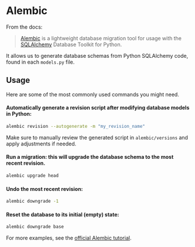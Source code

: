 # Alembic

From the docs:

> [Alembic](https://alembic.sqlalchemy.org/en/latest/) is a lightweight database
migration tool for usage with the [SQLAlchemy](https://www.sqlalchemy.org/)
Database Toolkit for Python.

It allows us to generate database schemas from Python SQLAlchemy code, found in each
`models.py` file.

## Usage

Here are some of the most commonly used commands you might need.

#### Automatically generate a revision script after modifying database models in Python:

```sh
alembic revision --autogenerate -m "my_revision_name"
```

Make sure to manually review the generated script in `alembic/versions`
and apply adjustments if needed.

#### Run a migration: this will upgrade the database schema to the most recent revision.

```sh
alembic upgrade head
```

#### Undo the most recent revision:

```sh
alembic downgrade -1
```

#### Reset the database to its initial (empty) state:

```sh
alembic downgrade base
```

For more examples, see the [official Alembic tutorial](https://alembic.sqlalchemy.org/en/latest/tutorial.html).
